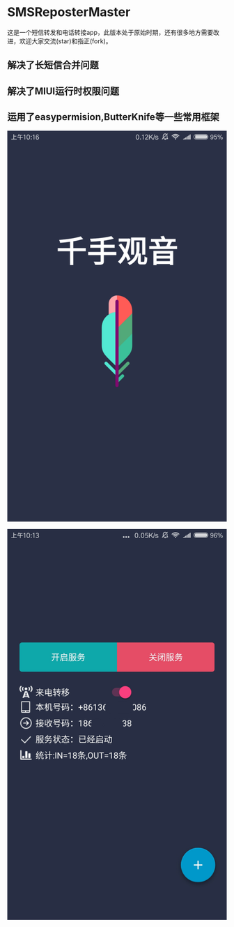 # SMSReposterMaster

这是一个短信转发和电话转接app，此版本处于原始时期，还有很多地方需要改进，欢迎大家交流(star)和指正(fork)。

## 解决了长短信合并问题

## 解决了MIUI运行时权限问题

## 运用了easypermision,ButterKnife等一些常用框架



![screenshot_1](https://github.com/DHFS/SMSReposterMaster/blob/master/screenshot/splash.png)



![screenshot_1](https://github.com/DHFS/SMSReposterMaster/blob/master/screenshot/main.jpg)
